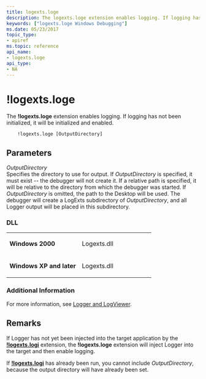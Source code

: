 ```yaml
---
title: logexts.loge
description: The logexts.loge extension enables logging. If logging has not been initialized, it will be initialized and enabled.
keywords: ["logexts.loge Windows Debugging"]
ms.date: 05/23/2017
topic_type:
- apiref
ms.topic: reference
api_name:
- logexts.loge
api_type:
- NA
---
```


# !logexts.loge


The **!logexts.loge** extension enables logging. If logging has not been initialized, it will be initialized and enabled.

```dbgcmd
    !logexts.loge [OutputDirectory] 
```

## <span id="ddk__logexts_loge_dbg"></span><span id="DDK__LOGEXTS_LOGE_DBG"></span>Parameters


<span id="_______OutputDirectory______"></span><span id="_______outputdirectory______"></span><span id="_______OUTPUTDIRECTORY______"></span> *OutputDirectory*   
Specifies the directory to use for output. If *OutputDirectory* is specified, it must exist -- the debugger will not create it. If a relative path is specified, it will be relative to the directory from which the debugger was started. If *OutputDirectory* is omitted, the path to the Desktop will be used. The debugger will create a LogExts subdirectory of *OutputDirectory*, and all Logger output will be placed in this subdirectory.

### <span id="DLL"></span><span id="dll"></span>DLL

<table>
<colgroup>
<col width="50%" />
<col width="50%" />
</colgroup>
<tbody>
<tr class="odd">
<td align="left"><p><strong>Windows 2000</strong></p></td>
<td align="left"><p>Logexts.dll</p></td>
</tr>
<tr class="even">
<td align="left"><p><strong>Windows XP and later</strong></p></td>
<td align="left"><p>Logexts.dll</p></td>
</tr>
</tbody>
</table>

 

### Additional Information

For more information, see [Logger and LogViewer](logger-and-logviewer.md).

## Remarks

If Logger has not yet been injected into the target application by the [**!logexts.logi**](-logexts-logi.md) extension, the **!logexts.loge** extension will inject Logger into the target and then enable logging.

If [**!logexts.logi**](-logexts-logi.md) has already been run, you cannot include *OutputDirectory*, because the output directory will have already been set.

 

 





